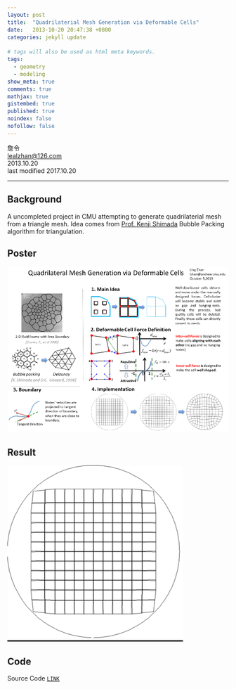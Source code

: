 ```yaml
---
layout: post
title:  "Quadrilaterial Mesh Generation via Deformable Cells"
date:   2013-10-20 20:47:38 +0800
categories: jekyll update

# tags will also be used as html meta keywords.
tags:
  - geometry
  - modeling
show_meta: true
comments: true
mathjax: true
gistembed: true
published: true
noindex: false
nofollow: false
---
```


詹令   
lealzhan@126.com    
2013.10.20       
last modified 2017.10.20

---

   Background
----------
  A uncompleted project in CMU attempting to generate quadrilaterial mesh from a triangle mesh. Idea comes from [Prof. Kenji Shimada](http://www.andrew.cmu.edu/user/shimada/index.htm) Bubble Packing algorithm for triangulation.

Poster
----------

![](https://raw.githubusercontent.com/lealzhan/lealzhan.github.io/master/_pictures/2013-10-20-Quad-Bubble-0.PNG)


Result
---------
![](https://raw.githubusercontent.com/lealzhan/lealzhan.github.io/master/_pictures/2013-10-20-Quad-Bubble-1.gif)


Code
--------
Source Code [`LINK`](https://pan.baidu.com/s/1pKCpawN)